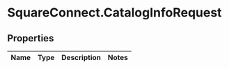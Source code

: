 # SquareConnect.CatalogInfoRequest

## Properties
Name | Type | Description | Notes
------------ | ------------- | ------------- | -------------


